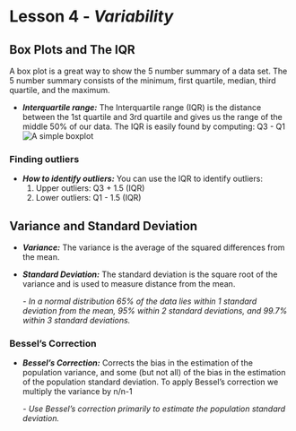 # Lesson 4 - _Variability_

## Box Plots and The IQR

A box plot is a great way to show the 5 number summary of a data set. The 5 number summary consists of the minimum, first quartile, median, third quartile, and the maximum.

- **_Interquartile range:_** The Interquartile range (IQR) is the distance between
the 1st quartile and 3rd quartile and gives us the range of the middle 50% of our data.
The IQR is easily found by computing: Q3 - Q1
![A simple boxplot](https://d2gne97vdumgn3.cloudfront.net/api/file/STem3CnrQSS47G6ePhZp)


### Finding outliers
-  **_How to identify outliers:_** You can use the IQR to identify outliers:
    1. Upper outliers: Q3 + 1.5 (IQR)
    2. Lower outliers: Q1 - 1.5 (IQR)

## Variance and Standard Deviation
- **_Variance:_** The variance is the average of the squared differences from the mean. 

- **_Standard Deviation:_** The standard deviation is the square root of the
variance and is used to measure distance from the mean.

  _- In a normal distribution 65% of the data lies within 1 standard deviation from the mean,
95% within 2 standard deviations, and 99.7% within 3 standard deviations._

### Bessel’s Correction
- **_Bessel’s Correction:_** Corrects the bias in the estimation of the population
variance, and some (but not all) of the bias in the estimation of the population standard
deviation. To apply Bessel’s correction we multiply the variance by n/n-1

  _- Use Bessel’s correction primarily to estimate the population standard deviation._
